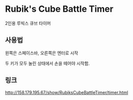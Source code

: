 # Rubik's Cube Battle Timer

2인용 루빅스 큐브 타이머



## 사용법

왼쪽은 스페이스바, 오른쪽은 엔터로 시작

두 키가 모두 눌린 상태에서 손을 떼어야 시작함.


## 링크

http://158.179.195.67/show/RubiksCubeBattleTimer/timer.html
